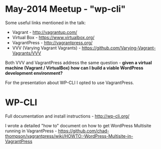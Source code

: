 May-2014 Meetup - "wp-cli"
==========================

Some useful links mentioned in the talk:
* Vagrant - http://vagrantup.com/
* Virtual Box - https://www.virtualbox.org/
* VagrantPress - http://vagrantpress.org/
* VVV (Varying Vagrant Vagrants) - https://github.com/Varying-Vagrant-Vagrants/VVV

Both VVV and VagrantPress address the same question - **given a virtual machine (Vagrant / VirtualBox) how can I build a viable WordPress development environment?**  

For the presentation about WP-CLI I opted to use VagrantPress.

WP-CLI
======

Full documentation and install instructions - http://wp-cli.org/

I wrote a detailed "how to" document on how to get WordPress Multisite running in VagrantPress - https://github.com/chad-thompson/vagrantpress/wiki/HOWTO:-WordPress-Multisite-in-VagrantPress
